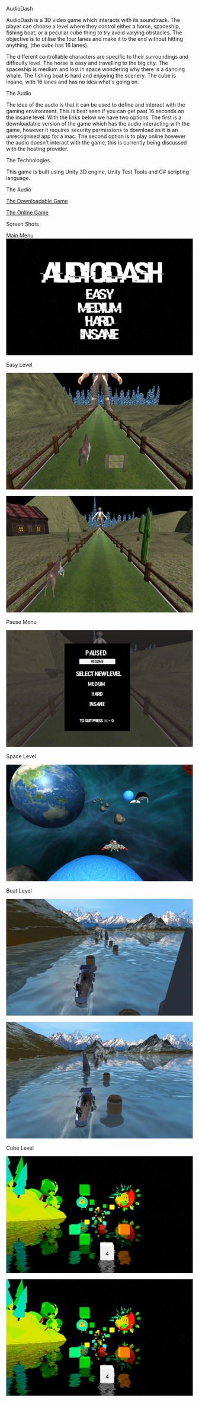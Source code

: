 AudioDash

AudioDash is a 3D video game which interacts with its soundtrack. The player can choose a level where they control either a horse, spaceship, fishing boat, or a peculiar cube thing to try avoid varying obstacles. The objective is to utilise the four lanes and make it to the end without hitting anything, (the cube has 16 lanes).

The different controllable characters are specific to their surroundings and difficulty level. The horse is easy and travelling to the big city. The spaceship is medium and lost in space wondering why there is a dancing whale. The fishing boat is hard and enjoying the scenery. The cube is insane, with 16 lanes and has no idea what's going on.

The Audio

The idea of the audio is that it can be used to define and interact with the gaming environment. This is best seen if you can get past 16 seconds on the insane level. With the links below we have two options. The first is a downloadable version of the game which has the audio interacting with the game, however it requires security permissions to download as it is an unrecognised app for a mac. The second option is to play online however the audio doesn't interact with the game, this is currently being discussed with the hosting provider.

The Technologies

This game is built using Unity 3D engine, Unity Test Tools and C# scripting language.

The Audio

[The Downloadable Game](https://www.dropbox.com/s/f4v1956bnb9y4xj/AudioDash.app.zip?dl=0)

[The Online Game](http://www.newgrounds.com/portal/view/681537)

Screen Shots

Main Menu
![Start Menu](./AudioDashImages/StartScreen.png?raw=true)

Easy Level

![Easy 1](./AudioDashImages/Easy%201.png?raw=true)

![Easy 1](./AudioDashImages/Easy%202.png?raw=true)

Pause Menu

![Pause](./AudioDashImages/Pause.png?raw=true)

Space Level

![Space](./AudioDashImages/Medium.png?raw=true)

Boat Level

![Boat](./AudioDashImages/Hard%201.png?raw=true)

![Boat](./AudioDashImages/Hard%202.png?raw=true)

Cube Level

![Cube](./AudioDashImages/Insane%201.png?raw=true)

![Cube](./AudioDashImages/Insane%201.png?raw=true)

